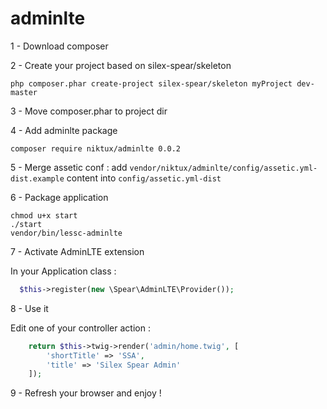 # adminlte

1 - Download composer

2 - Create your project based on silex-spear/skeleton
```
php composer.phar create-project silex-spear/skeleton myProject dev-master
```

3 - Move composer.phar to project dir

4 - Add adminlte package
```
composer require niktux/adminlte 0.0.2
```

5 - Merge assetic conf : add ```vendor/niktux/adminlte/config/assetic.yml-dist.example``` content into ```config/assetic.yml-dist```

6 - Package application
```
chmod u+x start
./start
vendor/bin/lessc-adminlte
```
7 - Activate AdminLTE extension

In your Application class :
```php
  $this->register(new \Spear\AdminLTE\Provider());
```

8 - Use it

Edit one of your controller action : 
```php
    return $this->twig->render('admin/home.twig', [
        'shortTitle' => 'SSA',
        'title' => 'Silex Spear Admin'
    ]);
```

9 - Refresh your browser and enjoy !
